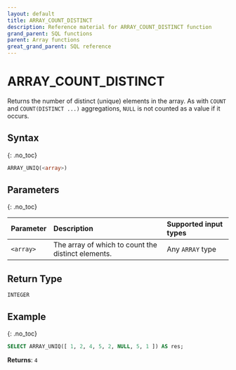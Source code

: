 ```yaml
---
layout: default
title: ARRAY_COUNT_DISTINCT
description: Reference material for ARRAY_COUNT_DISTINCT function
grand_parent: SQL functions
parent: Array functions
great_grand_parent: SQL reference
---
```


# ARRAY\_COUNT\_DISTINCT

Returns the number of distinct (unique) elements in the array. As with `COUNT` and `COUNT(DISTINCT ...)` aggregations, `NULL` is not counted as a value if it occurs.

## Syntax
{: .no_toc}

```sql
ARRAY_UNIQ(<array>)
```
## Parameters
{: .no_toc}

| Parameter | Description                                        | Supported input types
| :-------- | :------------------------------------------------- | :-------|
| `<array>` | The array of which to count the distinct elements. | Any `ARRAY` type |

## Return Type
`INTEGER`

## Example
{: .no_toc}

```sql
SELECT ARRAY_UNIQ([ 1, 2, 4, 5, 2, NULL, 5, 1 ]) AS res;
```

**Returns**: `4`
